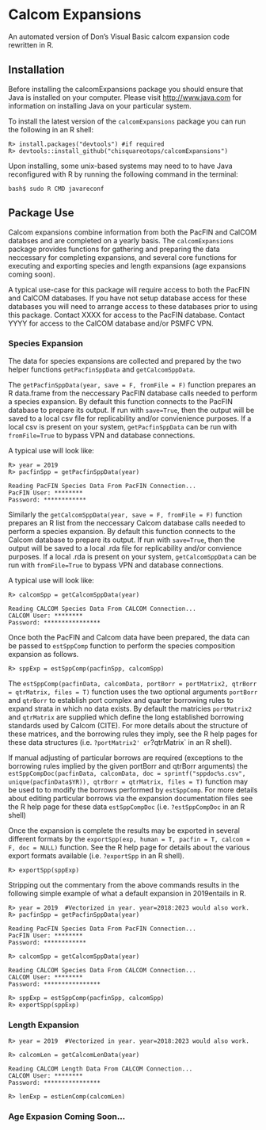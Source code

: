 
<!-- README.md is generated from README.Rmd. Please edit that file -->

# Calcom Expansions

<!-- badges: start -->
<!-- badges: end -->

An automated version of Don’s Visual Basic calcom expansion code
rewritten in R.

## Installation

Before installing the calcomExpansions package you should ensure that
Java is installed on your computer. Please visit <http://www.java.com>
for information on installing Java on your particular system.

To install the latest version of the `calcomExpansions` package you can
run the following in an R shell:

    R> install.packages("devtools") #if required
    R> devtools::install_github("chisquareotops/calcomExpansions")

Upon installing, some unix-based systems may need to to have Java
reconfigured with R by running the following command in the terminal:

    bash$ sudo R CMD javareconf

<!--
upon installing RJDBC you may need to run "R CMD javareconf" command in the 
#terminal as root to add Java support to R.
&#10;Additionally, two JDBC drivers are required for access to the CALCOM and Pacfin Databases.
These drivers need to be in the current working directory of R when running this expansion code.
The getDrivers() function can/should be run from the current working directory of R before running the expansion code.
-->

## Package Use

Calcom expansions combine information from both the PacFIN and CalCOM
databses and are completed on a yearly basis. The `calcomExpansions`
package provides functions for gathering and preparing the data
neccessary for completing expansions, and several core functions for
executing and exporting species and length expansions (age expansions
coming soon).

A typical use-case for this package will require access to both the
PacFIN and CalCOM databases. If you have not setup database access for
these databases you will need to arrange access to these databases prior
to using this package. Contact XXXX for access to the PacFIN database.
Contact YYYY for access to the CalCOM database and/or PSMFC VPN.

### Species Expansion

The data for species expansions are collected and prepared by the two
helper functions `getPacfinSppData` and `getCalcomSppData`.

The `getPacfinSppData(year, save = F, fromFile = F)` function prepares
an R data.frame from the neccessary PacFIN database calls needed to
perform a species expansion. By default this function connects to the
PacFIN database to prepare its output. If run with `save=True`, then the
output will be saved to a local csv file for replicability and/or
convienience purposes. If a local csv is present on your system,
`getPacfinSppData` can be run with `fromFile=True` to bypass VPN and
database connections.

A typical use will look like:

    R> year = 2019  
    R> pacfinSpp = getPacfinSppData(year)

    Reading PacFIN Species Data From PacFIN Connection...
    PacFIN User: ********
    Password: ************

Similarly the `getCalcomSppData(year, save = F, fromFile = F)` function
prepares an R list from the neccessary Calcom database calls needed to
perform a species expansion. By default this function connects to the
Calcom database to prepare its output. If run with `save=True`, then the
output will be saved to a local .rda file for replicability and/or
convience purposes. If a local .rda is present on your system,
`getCalcomSppData` can be run with `fromFile=True` to bypass VPN and
database connections.

A typical use will look like:

    R> calcomSpp = getCalcomSppData(year)

    Reading CALCOM Species Data From CALCOM Connection...
    CALCOM User: ********
    Password: ****************

Once both the PacFIN and Calcom data have been prepared, the data can be
passed to `estSppComp` function to perform the species composition
expansion as follows.

    R> sppExp = estSppComp(pacfinSpp, calcomSpp)

The
`estSppComp(pacfinData, calcomData, portBorr = portMatrix2, qtrBorr = qtrMatrix, files = T)`
function uses the two optional arguments `portBorr` and `qtrBorr` to
establish port complex and quarter borrowing rules to expand strata in
which no data exists. By default the matricies `portMatrix2` and
`qtrMatrix` are supplied which define the long established borrowing
standards used by Calcom (CITE). For more details about the structure of
these matrices, and the borrowing rules they imply, see the R help pages
for these data structures (i.e. `?portMatrix2' or`?qtrMatrix\` in an R
shell).

If manual adjusting of particular borrows are required (exceptions to
the borrowing rules implied by the given portBorr and qtrBorr arguments)
the
`estSppCompDoc(pacfinData, calcomData, doc = sprintf("sppdoc%s.csv", unique(pacfinData$YR)), qtrBorr = qtrMatrix, files = T)`
function may be used to to modify the borrows performed by `estSppComp`.
For more details about editing particular borrows via the expansion
documentation files see the R help page for these data `estSppCompDoc`
(i.e. `?estSppCompDoc` in an R shell)

Once the expansion is complete the results may be exported in several
different formats by the
`exportSpp(exp, human = T, pacfin = T, calcom = F, doc = NULL)`
function. See the R help page for details about the various export
formats available (i.e. `?exportSpp` in an R shell).

    R> exportSpp(sppExp)

Stripping out the commentary from the above commands results in the
following simple example of what a default expansion in 2019entails in
R.

    R> year = 2019  #Vectorized in year. year=2018:2023 would also work. 
    R> pacfinSpp = getPacfinSppData(year)

    Reading PacFIN Species Data From PacFIN Connection...
    PacFIN User: ********
    Password: ************

    R> calcomSpp = getCalcomSppData(year)

    Reading CALCOM Species Data From CALCOM Connection...
    CALCOM User: ********
    Password: ****************

    R> sppExp = estSppComp(pacfinSpp, calcomSpp)
    R> exportSpp(sppExp)

### Length Expansion

    R> year = 2019  #Vectorized in year. year=2018:2023 would also work. 

    R> calcomLen = getCalcomLenData(year)

    Reading CALCOM Length Data From CALCOM Connection...
    CALCOM User: ********
    Password: ****************

    R> lenExp = estLenComp(calcomLen)

### Age Expasion Coming Soon…

<!-- Age Expansion -->
